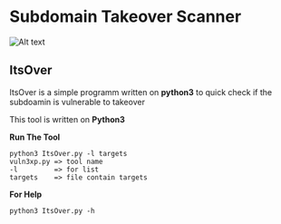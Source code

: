# Subdomain Takeover Scanner

![Alt text](https://image.ibb.co/fo3ffR/Screenshot_from_2017_12_17_16_50_29.png "Screen Short")

## ItsOver

ItsOver is a simple programm written on **python3** to quick check if the subdoamin is vulnerable to takeover 

This tool is written on **Python3**

**Run The Tool**

    python3 ItsOver.py -l targets
    vuln3xp.py => tool name
    -l         => for list 
    targets    => file contain targets

**For Help**

    python3 ItsOver.py -h